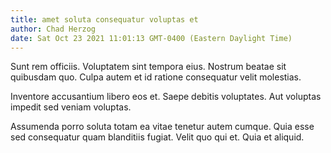 ```yaml
---
title: amet soluta consequatur voluptas et
author: Chad Herzog
date: Sat Oct 23 2021 11:01:13 GMT-0400 (Eastern Daylight Time)
---
```

Sunt rem officiis. Voluptatem sint tempora eius. Nostrum beatae sit quibusdam quo. Culpa autem et id ratione consequatur velit molestias.

 Inventore accusantium libero eos et. Saepe debitis voluptates. Aut voluptas impedit sed veniam voluptas.

 Assumenda porro soluta totam ea vitae tenetur autem cumque. Quia esse sed consequatur quam blanditiis fugiat. Velit quo qui et. Quia et aliquid.